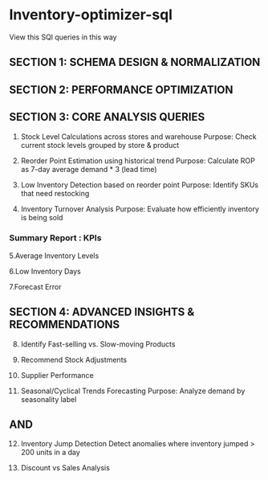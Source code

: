# Inventory-optimizer-sql

View this SQl queries in this way

## SECTION 1: SCHEMA DESIGN & NORMALIZATION

## SECTION 2: PERFORMANCE OPTIMIZATION

## SECTION 3: CORE ANALYSIS QUERIES

1. Stock Level Calculations across stores and warehouse
    Purpose: Check current stock levels grouped by store & product

2. Reorder Point Estimation using historical trend
      Purpose: Calculate ROP as 7-day average demand * 3 (lead time)
   
3. Low Inventory Detection based on reorder point
    Purpose: Identify SKUs that need restocking

4. Inventory Turnover Analysis
   Purpose: Evaluate how efficiently inventory is being sold

### Summary Report : KPIs

5.Average Inventory Levels

6.Low Inventory Days

7.Forecast Error

## SECTION 4: ADVANCED INSIGHTS & RECOMMENDATIONS

8. Identify Fast-selling vs. Slow-moving Products

9. Recommend Stock Adjustments

10. Supplier Performance

11. Seasonal/Cyclical Trends Forecasting
    Purpose: Analyze demand by seasonality label

## AND 

12. Inventory Jump Detection
     Detect anomalies where inventory jumped > 200 units in a day

13. Discount vs Sales Analysis







   
